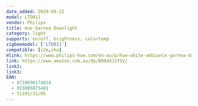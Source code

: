 ```yaml
---
date_added: 2020-09-22
model: LTD011
vendor: Philips
title: Hue Garnea Downlight
category: light
supports: on/off, brightness, colortemp
zigbeemodel: ['LTD011']
compatible: [z2m,zha]
mlink: https://www.philips-hue.com/en-au/p/hue-white-ambiance-garnea-downlight/5110131H5
link: https://www.amazon.com.au/dp/B084XJ2YSV/
link2: 
link3: 
EAN: 
  - 8718696174814
  - 915005875401
  - 51101/31/H5
---
```

